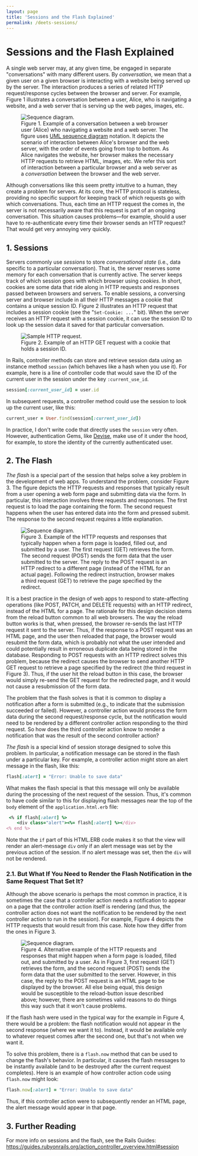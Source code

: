 ```yaml
---
layout: page
title: 'Sessions and the Flash Explained'
permalink: /deets-sessions/
---
```


# Sessions and the Flash Explained

A single web server may, at any given time, be engaged in separate "conversations" with many different users. By _conversation_, we mean that a given user on a given browser is interacting with a website being served up by the server. The interaction produces a series of related HTTP request/response cycles between the browser and server. For example, Figure 1 illustrates a conversation between a user, Alice, who is navigating a website, and a web server that is serving up the web pages, images, etc.

<div class="figure-container mx-auto my-4" style="max-width: 960px;">
<figure class="figure">
<img src="{{ site.baseurl }}/resources/conversation-browser-server.svg" class="figure-img img-fluid rounded border" alt="Sequence diagram.">
<figcaption class="figure-caption">Figure 1. Example of a conversation between a web browser user (Alice) who navigating a website and a web server. The figure uses <a href="https://en.wikipedia.org/wiki/Sequence_diagram">UML sequence diagram</a> notation. It depicts the scenario of interaction between Alice's browser and the web server, with the order of events going from top to bottom. As Alice navigates the website, her browser makes the necessary HTTP requests to retrieve HTML, images, etc. We refer this sort of interaction between a particular browser and a web server as a <i>conversation</i> between the browser and the web server.</figcaption>
</figure>
</div>

Although conversations like this seem pretty intuitive to a human, they create a problem for servers. At its core, the HTTP protocol is stateless, providing no specific support for keeping track of which requests go with which conversations. Thus, each time an HTTP request the comes in, the server is not necessarily aware that this request is part of an ongoing conversation. This situation causes problems⁠—for example, should a user have to re-authenticate every time their browser sends an HTTP request? That would get very annoying very quickly.

## 1. Sessions

Servers commonly use _sessions_ to store _conversational state_ (i.e., data specific to a particular conversation). That is, the server reserves some memory for each conversation that is currently active. The server keeps track of which session goes with which browser using _cookies_. In short, cookies are some data that ride along in HTTP requests and responses passed between browsers and servers. To enable sessions, a conversing server and browser include in all their HTTP messages a cookie that contains a unique session ID. Figure 2 illustrates an HTTP request that includes a session cookie (see the "`Set-Cookie: ...`" bit). When the server receives an HTTP request with a session cookie, it can use the session ID to look up the session data it saved for that particular conversation.

<div class="figure-container mx-auto my-4" style="max-width: 960px;">
<figure class="figure">
<img src="{{ site.baseurl }}/resources/http-request-session-cookie.png" class="figure-img img-fluid rounded border w-100" style="max-width: 960px" alt="Sample HTTP request.">
<figcaption class="figure-caption">Figure 2. Example of an HTTP GET request with a cookie that holds a session ID.</figcaption>
</figure>
</div>

In Rails, controller methods can store and retrieve session data using an instance method `session` (which behaves like a hash when you use it). For example, here is a line of controller code that would save the ID of the current user in the session under the key `:current_use_id`.

```ruby
session[:current_user_id] = user.id
```

In subsequent requests, a controller method could use the session to look up the current user, like this:

```ruby
current_user = User.find(session[:current_user_id])
```

In practice, I don't write code that directly uses the `session` very often. However, authentication Gems, like [Devise](https://github.com/plataformatec/devise), make use of it under the hood, for example, to store the identity of the currently authenticated user.

## 2. The Flash

_The flash_ is a special part of the session that helps solve a key problem in the development of web apps. To understand the problem, consider Figure 3. The figure depicts the HTTP requests and responses that typically result from a user opening a web form page and submitting data via the form. In particular, this interaction involves three requests and responses. The first request is to load the page containing the form. The second request happens when the user has entered data into the form and pressed submit. The response to the second request requires a little explanation.

<div class="figure-container mx-auto my-4" style="max-width: 960px;">
<figure class="figure">
<img src="{{ site.baseurl }}/resources/form-submission-seq-dia.svg" class="figure-img img-fluid rounded border w-100" alt="Sequence diagram.">
<figcaption class="figure-caption">Figure 3. Example of the HTTP requests and responses that typically happen when a form page is loaded, filled out, and submitted by a user. The first request (GET) retrieves the form. The second request (POST) sends the form data that the user submitted to the server. The reply to the POST request is an HTTP redirect to a different page (instead of the HTML for an actual page). Following the redirect instruction, browser makes a third request (GET) to retrieve the page specified by the redirect.</figcaption>
</figure>
</div>

It is a best practice in the design of web apps to respond to state-affecting operations (like POST, PATCH, and DELETE requests) with an HTTP redirect, instead of the HTML for a page. The rationale for this design decision stems from the reload button common to all web browsers. The way the reload button works is that, when pressed, the browser re-sends the last HTTP request it sent to the server. Thus, if the response to a POST request was an HTML page, and the user then reloaded that page, the browser would resubmit the form data, which is probably not what the user intended and could potentially result in erroneous duplicate data being stored in the database. Responding to POST requests with an HTTP redirect solves this problem, because the redirect causes the browser to send another HTTP GET request to retrieve a page specified by the redirect (the third request in Figure 3). Thus, if the user hit the reload button in this case, the browser would simply re-send the GET request for the redirected page, and it would not cause a resubmission of the form data.

The problem that the flash solves is that it is common to display a notification after a form is submitted (e.g., to indicate that the submission succeeded or failed). However, a controller action would process the form data during the second request/response cycle, but the notification would need to be rendered by a different controller action responding to the third request. So how does the third controller action know to render a notification that was the result of the second controller action?

_The flash_ is a special kind of session storage designed to solve this problem. In particular, a notification message can be stored in the flash under a particular key. For example, a controller action might store an alert message in the flash, like this:

```ruby
flash[:alert] = "Error: Unable to save data"
```

What makes the flash special is that this message will only be available during the processing of the next request of the session. Thus, it's common to have code similar to this for displaying flash messages near the top of the `body` element of the `application.html.erb` file:

```ruby
 <% if flash[:alert] %>
    <div class="alert"><%= flash[:alert] %></div>
<% end %>
```

Note that the `if` part of this HTML.ERB code makes it so that the view will render an alert-message `div` only if an alert message was set by the previous action of the session. If no alert message was set, then the `div` will not be rendered.

### 2.1. But What If You Need to Render the Flash Notification in the Same Request That Set It?

Although the above scenario is perhaps the most common in practice, it is sometimes the case that a controller action needs a notification to appear on a page that the controller action itself is rendering (and thus, the controller action does not want the notification to be rendered by the next controller action to run in the session). For example, Figure 4 depicts the HTTP requests that would result from this case. Note how they differ from the ones in Figure 3.

<div class="figure-container mx-auto my-4" style="max-width: 960px;">
<figure class="figure">
<img src="{{ site.baseurl }}/resources/form-submission-alt-seq-dia.svg" class="figure-img img-fluid rounded border w-100" alt="Sequence diagram.">
<figcaption class="figure-caption">Figure 4. Alternative example of the HTTP requests and responses that might happen when a form page is loaded, filled out, and submitted by a user. As in Figure 3, first request (GET) retrieves the form, and the second request (POST) sends the form data that the user submitted to the server. However, in this case, the reply to the POST request is an HTML page to be displayed by the browser. All else being equal, this design would be susceptible to the reload-button issue described above; however, there are sometimes valid reasons to do things this way such that it won't cause problems.</figcaption>
</figure>
</div>

If the flash hash were used in the typical way for the example in Figure 4, there would be a problem: the flash notification would not appear in the second response (where we want it to). Instead, it would be available only to whatever request comes after the second one, but that's not when we want it.

To solve this problem, there is a `flash.now` method that can be used to change the flash's behavior. In particular, it causes the flash messages to be instantly available (and to be destroyed after the current request completes). Here is an example of how controller action code using `flash.now` might look:

```ruby
flash.now[:alert] = "Error: Unable to save data"
```

Thus, if this controller action were to subsequently render an HTML page, the alert message would appear in that page.

## 3. Further Reading

For more info on sessions and the flash, see the Rails Guides: <https://guides.rubyonrails.org/action_controller_overview.html#session>
